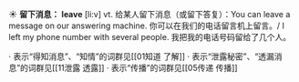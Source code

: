 ☀ <span class="category">**留下消息：**</span>
<span class="vocabulary">**leave**</span> [li:v] 
<span class="definition">vt. 给某人留下消息（或留下答复）：</span>You can leave a message on our answering machine. 你可以在我们的电话留言机上留言。/ I left my phone number with several people. 我把我的电话号码留给了几个人。

· 表示“得知消息”、“知情”的词群见[[01知道 了解]]
· 表示“泄露秘密”、“透漏消息”的词群见[[11泄露 透露]]
· 表示“传播”的词群见[[05传递 传播]]
